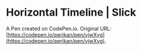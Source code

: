 # Horizontal Timeline | Slick

A Pen created on CodePen.io. Original URL: [https://codepen.io/perikan/pen/vjwXyg](https://codepen.io/perikan/pen/vjwXyg).


